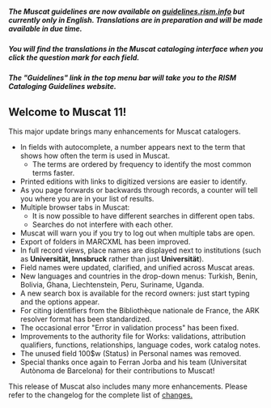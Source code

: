 ##### The Muscat guidelines are now available on [guidelines.rism.info](https://guidelines.rism.info/index.html) but currently only in English. Translations are in preparation and will be made available in due time. 

##### You will find the translations in the Muscat cataloging interface when you click the question mark for each field. 

##### The "Guidelines" link in the top menu bar will take you to the RISM Cataloging Guidelines website.

## Welcome to Muscat 11!
This major update brings many enhancements for Muscat catalogers.

* In fields with autocomplete, a number appears next to the term that shows how often the term is used in Muscat.
  * The terms are ordered by frequency to identify the most common terms faster.
* Printed editions with links to digitized versions are easier to identify.
* As you page forwards or backwards through records, a counter will tell you where you are in your list of results.
* Multiple browser tabs in Muscat:
  * It is now possible to have different searches in different open tabs.
  * Searches do not interfere with each other.
* Muscat will warn you if you try to log out when multiple tabs are open. 
* Export of folders in MARCXML has been improved.
* In full record views, place names are displayed next to institutions (such as **Universität, Innsbruck** rather than just **Universität**).
* Field names were updated, clarified, and unified across Muscat areas.
* New languages and countries in the drop-down menus: Turkish, Benin, Bolivia, Ghana, Liechtenstein, Peru, Suriname, Uganda.
* A new search box is available for the record owners: just start typing and the options appear.
* For citing identifiers from the Bibliothèque nationale de France, the ARK resolver format has been standardized.
* The occasional error "Error in validation process" has been fixed.
* Improvements to the authority file for Works: validations, attribution qualifiers, functions, relationships, language codes, work catalog notes.
* The unused field 100$w (Status) in Personal names was removed.
* Special thanks once again to Ferran Jorba and his team (Universitat Autònoma de Barcelona) for their contributions to Muscat!

This release of Muscat also includes many more enhancements. Please refer to the changelog for the complete list of [changes.](https://github.com/rism-digital/muscat/blob/master/CHANGELOG)